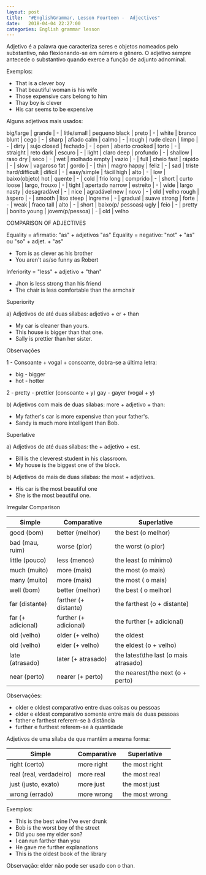 ```yaml
---
layout: post
title:  "#EnglishGrammar, Lesson Fourteen -  Adjectives"
date:   2018-04-04 22:27:00
categories: English grammar lesson
---
```


Adjetivo é a palavra que caracteriza seres e objetos nomeados pelo substantivo, não flexionando-se em número e gênero. O adjetivo sempre antecede o substantivo quando exerce a função de adjunto adnominal.

Exemplos:

* That is a clever boy
* That beautiful woman is his wife
* Those expensive cars belong to him
* Thay boy is clever
* His car seems to be expensive

Alguns adjetivos mais usados:


big/large | grande | - | litle/small | pequeno
black | preto | - | white | branco
blunt | cego | - | sharp | afiado
calm | calmo | - | rough | rude
clean | limpo | - | dirty | sujo
closed | fechado | - | open | aberto
crooked | torto | - | straight | reto
dark | escuro | - | light | claro
deep | profundo | - | shallow | raso
dry | seco | - | wet | molhado
empty | vazio | - | full | cheio
fast | rápido | - | slow | vagaroso
fat | gordo | - | thin | magro
happy | feliz | - | sad | triste
hard/difficult | difícil | - | easy/simple | fácil 
high | alto | - | low | baixo(objeto)
hot | quente | - | cold | frio
long | comprido | - | short | curto
loose | largo, frouxo | - | tight | apertado
narrow | estreito | - | wide | largo
nasty | desagradável | - | nice | agradável
new | novo | - | old | velho
rough | àspero | - | smooth | liso
steep | íngreme | - | gradual | suave
strong | forte | - | weak | fraco
tall | alto | - | short | baixo(p/ pessoas)
ugly | feio | - | pretty | bonito
young | jovem(p/pessoa) | - | old | velho

COMPARISON OF ADJECTIVES

Equality = afirmatio: "as" + adjetivos "as"
Equality = negativo: "not" + "as" ou "so" + adjet. + "as"

* Tom is as clever as his brother
* You aren't as/so funny as Robert

Inferiority = "less" + adjetivo + "than"

* Jhon is less strong than his friend
* The chair is less comfortable than the armchair 

Superiority

a) Adjetivos de até duas sílabas: adjetivo + er + than

* My car is cleaner than yours.
* This house is bigger than that one.
* Sally is prettier than her sister.

Observações

1 - Consoante + vogal + consoante, dobra-se a última letra:

* big - bigger
* hot - hotter

2 - pretty - prettier (consoante + y)
	gay - gayer (vogal + y)

b) Adjetivos com mais de duas sílabas: more + adjetivo + than:

* My father's car is more expensive than your father's.
* Sandy is much more intelligent than Bob.

Superlative

a) Adjetivos de até duas sílabas: the + adjetivo + est.

* Bill is the cleverest student in his classroom.
* My house is the biggest one of the block.

b) Adjetivos de mais de duas sílabas: the most + adjetivos. 

* His car is the most beautiful one
* She is the most beautiful one.

Irregular Comparison

Simple | Comparative | Superlative
-------|-------------|------------
good (bom) | better (melhor) | the best (o melhor)
bad (mau, ruim) | worse (pior) | the worst (o pior)
little (pouco) | less (menos) | the least (o mínimo)
much (muito) | more (mais) | the most (o mais)
many (muito) | more (mais) |  the most ( o mais)
well (bom) | better (melhor) | the best ( o melhor)
far (distante) | farther (+ distante) | the farthest (o + distante)
far (+ adicional) | further (+ adicional) | the further (+ adicional)
old (velho) | older (+ velho) | the oldest
old (velho) | elder (+ velho) | the eldest (o + velho)
late (atrasado) | later (+ atrasado) | the latest\the last (o mais atrasado)
near (perto) | nearer (+ perto) | the nearest/the next (o + perto)

Observações:

 - older e oldest comparativo entre duas coisas ou pessoas
 - older e eldest comparativo somente entre mais de duas pessoas
 - father e farthest referem-se à distância
 - further e furthest referem-se à quantidade

Adjetivos de uma sílaba de que mantêm a mesma forma:

Simple | Comparative | Superlative
-------|-------------|------------
right (certo) | more right | the most right
real (real, verdadeiro) | more real | the most real
just (justo, exato) | more just | the most just
wrong (errado) | more wrong | the most wrong

Exemplos:

* This is the best wine I've ever drunk
* Bob is the worst boy of the street
* Did you see my elder son?
* I can run farther than you
* He gave me further explanations
* This is the oldest book of the library

Observação: elder não pode ser usado con o than.





